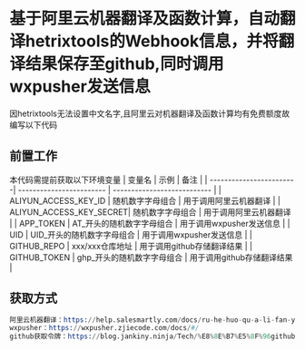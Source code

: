 # 基于阿里云机器翻译及函数计算，自动翻译hetrixtools的Webhook信息，并将翻译结果保存至github,同时调用wxpusher发送信息

因hetrixtools无法设置中文名字,且阿里云对机器翻译及函数计算均有免费额度故编写以下代码

## 前置工作

本代码需提前获取以下环境变量
| 变量名                  | 示例                      | 备注                       |
| ------------------------| ------------------------  | --------------------------- |
| ALIYUN_ACCESS_KEY_ID    | 随机数字字母组合           | 用于调用阿里云机器翻译      |
| ALIYUN_ACCESS_KEY_SECRET| 随机数字字母组合           | 用于调用阿里云机器翻译      |
| APP_TOKEN               | AT_开头的随机数字字母组合  | 用于调用wxpusher发送信息    |
| UID                     | UID_开头的随机数字字母组合 | 用于调用wxpusher发送信息    |
| GITHUB_REPO             | xxx/xxx仓库地址            | 用于调用github存储翻译结果  |
| GITHUB_TOKEN            | ghp_开头的随机数字字母组合 | 用于调用github存储翻译结果  |

## 获取方式

```s
阿里云机器翻译：https://help.salesmartly.com/docs/ru-he-huo-qu-a-li-fan-yi-AccessKey-ID-he-AccessKey-Secret
wxpusher：https://wxpusher.zjiecode.com/docs/#/
github获取令牌：https://blog.jankiny.ninja/Tech/%E8%8E%B7%E5%8F%96github%E4%B8%AA%E4%BA%BA%E8%AE%BF%E9%97%AE%E4%BB%A4%E7%89%8C%EF%BC%88github-token%EF%BC%89/
```
